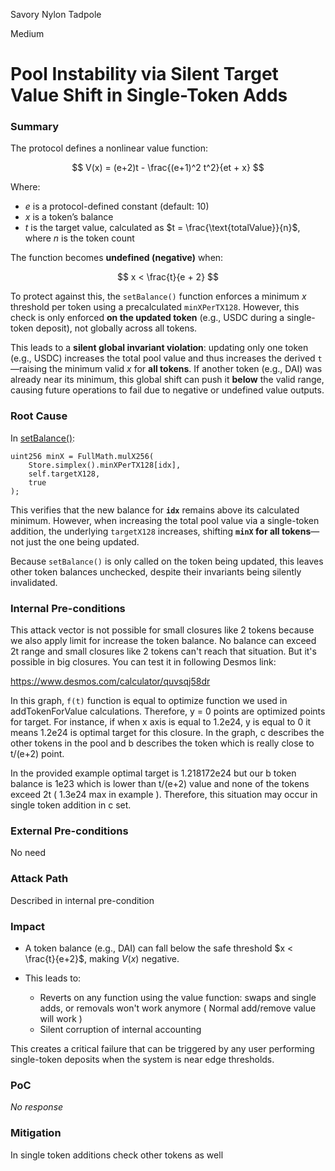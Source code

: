 Savory Nylon Tadpole

Medium

# Pool Instability via Silent Target Value Shift in Single-Token Adds

### Summary

The protocol defines a nonlinear value function:

$$
V(x) = (e+2)t - \frac{(e+1)^2 t^2}{et + x}
$$

Where:

* $e$ is a protocol-defined constant (default: 10)
* $x$ is a token’s balance
* $t$ is the target value, calculated as $t = \frac{\text{totalValue}}{n}$, where $n$ is the token count

The function becomes **undefined (negative)** when:

$$
x < \frac{t}{e + 2}
$$

To protect against this, the `setBalance()` function enforces a minimum $x$ threshold per token using a precalculated `minXPerTX128`. However, this check is only enforced **on the updated token** (e.g., USDC during a single-token deposit), not globally across all tokens.

This leads to a **silent global invariant violation**: updating only one token (e.g., USDC) increases the total pool value and thus increases the derived `t`—raising the minimum valid $x$ for **all tokens**. If another token (e.g., DAI) was already near its minimum, this global shift can push it **below** the valid range, causing future operations to fail due to negative or undefined value outputs.




### Root Cause

In [setBalance()](https://github.com/sherlock-audit/2025-04-burve/blob/44cba36e2a0c3cd7b6999459bf7746db92f8cc0a/Burve/src/multi/closure/Closure.sol#L820):

```solidity
uint256 minX = FullMath.mulX256(
    Store.simplex().minXPerTX128[idx],
    self.targetX128,
    true
);
```

This verifies that the new balance for **`idx`** remains above its calculated minimum. However, when increasing the total pool value via a single-token addition, the underlying `targetX128` increases, shifting **`minX` for all tokens**—not just the one being updated.

Because `setBalance()` is only called on the token being updated, this leaves other token balances unchecked, despite their invariants being silently invalidated.

### Internal Pre-conditions

This attack vector is not possible for small closures like 2 tokens because we also apply limit for increase the token balance. No balance can exceed 2t range and small closures like 2 tokens can't reach that situation. But it's possible in big closures. You can test it in following Desmos link:

https://www.desmos.com/calculator/quvsqj58dr

In this graph, `f(t)` function is equal to optimize function we used in addTokenForValue calculations. Therefore, y = 0 points are optimized points for target. For instance, if when x axis is equal to 1.2e24, y is equal to 0 it means 1.2e24 is optimal target for this closure. In the graph, c describes the other tokens in the pool and b describes the token which is really close to t/(e+2) point. 

In the provided example optimal target is 1.218172e24 but our b token balance is 1e23 which is lower than t/(e+2) value and none of the tokens exceed 2t ( 1.3e24 max in example ). Therefore, this situation may occur in single token addition in c set.

### External Pre-conditions

No need

### Attack Path

Described in internal pre-condition

### Impact

* A token balance (e.g., DAI) can fall below the safe threshold $x < \frac{t}{e+2}$, making $V(x)$ negative.
* This leads to:

  * Reverts on any function using the value function: swaps and single adds, or removals won't work anymore ( Normal add/remove value will work )
  * Silent corruption of internal accounting

This creates a critical failure that can be triggered by any user performing single-token deposits when the system is near edge thresholds.

### PoC

_No response_

### Mitigation

In single token additions check other tokens as well